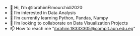 - 👋 Hi, I’m @ibrahimElmourchidi2020
- 👀 I’m interested in Data Analysis
- 🌱 I’m currently learning Python, Pandas, Numpy
- 💞️ I’m looking to collaborate on Data Visualization Projects
- 📫 How to reach me "ibrahim.18333305@compit.aun.edu.eg"

<!---
ibrahimElmourchidi2020/ibrahimElmourchidi2020 is a ✨ special ✨ repository because its `README.md` (this file) appears on your GitHub profile.
You can click the Preview link to take a look at your changes.
--->
